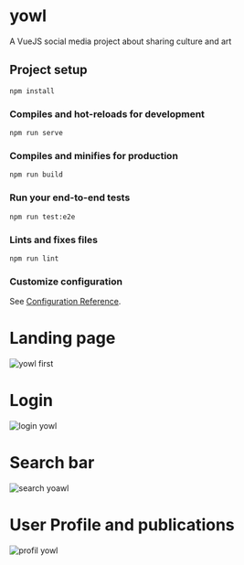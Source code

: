 # yowl

A VueJS  social media project about sharing culture and art


## Project setup
```
npm install
```

### Compiles and hot-reloads for development
```
npm run serve
```

### Compiles and minifies for production
```
npm run build
```

### Run your end-to-end tests
```
npm run test:e2e
```

### Lints and fixes files
```
npm run lint
```

### Customize configuration
See [Configuration Reference](https://cli.vuejs.org/config/).

# Landing page 

![yowl first](https://user-images.githubusercontent.com/98088041/229524767-b231b64f-ea8e-4c67-a227-ba7b10c057f3.png)


# Login
![login yowl](https://user-images.githubusercontent.com/98088041/229526409-94142af5-3211-408c-a4f5-dbab51b3f026.jpg)



# Search bar

![search yoawl](https://user-images.githubusercontent.com/98088041/229526441-d2e42c00-c681-4b0a-9ed9-49c899fafc54.jpg)


# User Profile and publications

![profil yowl](https://user-images.githubusercontent.com/98088041/229526491-8d6a465b-dba3-4c27-99d6-cd6aefaf4e7c.jpg)







